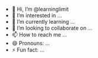 - 👋 Hi, I’m @learninglimit
- 👀 I’m interested in ...
- 🌱 I’m currently learning ...
- 💞️ I’m looking to collaborate on ...
- 📫 How to reach me ...
- 😄 Pronouns: ...
- ⚡ Fun fact: ...

<!---
learninglimit/learninglimit is a ✨ special ✨ repository because its `README.md` (this file) appears on your GitHub profile.
You can click the Preview link to take a look at your changes.
--->
